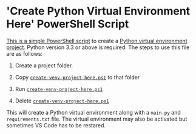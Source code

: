 # 'Create Python Virtual Environment Here' PowerShell Script

[This is a simple PowerShell script](./create-venv-project-here.ps1) to create a [Python virtual environment project](https://docs.python.org/3/tutorial/venv.html).  Python version 3.3 or above is required.  The steps to use this file are as follows:

1. Create a project folder.

2. Copy [`create-venv-project-here.ps1`](./create-venv-project-here.ps1) to that folder

3. Run [`create-venv-project-here.ps1`](./create-venv-project-here.ps1)

4. Delete  [`create-venv-project-here.ps1`](./create-venv-project-here.ps1)

This will create a Python virtual environment along with a `main.py` and `requirements.txt` file.  The virtual environment may also be activated but sometimes VS Code has to be restared.